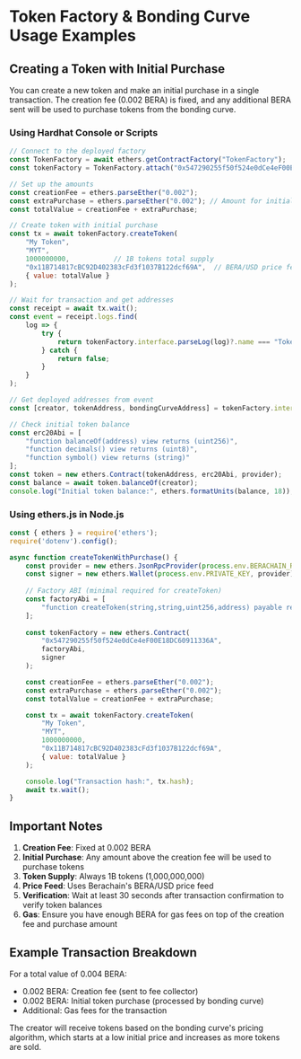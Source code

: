 # Token Factory & Bonding Curve Usage Examples

## Creating a Token with Initial Purchase

You can create a new token and make an initial purchase in a single transaction. The creation fee (0.002 BERA) is fixed, and any additional BERA sent will be used to purchase tokens from the bonding curve.

### Using Hardhat Console or Scripts

```javascript
// Connect to the deployed factory
const TokenFactory = await ethers.getContractFactory("TokenFactory");
const tokenFactory = TokenFactory.attach("0x547290255f50f524e0dCe4eF00E18DC60911336A");

// Set up the amounts
const creationFee = ethers.parseEther("0.002");
const extraPurchase = ethers.parseEther("0.002"); // Amount for initial token purchase
const totalValue = creationFee + extraPurchase;

// Create token with initial purchase
const tx = await tokenFactory.createToken(
    "My Token",
    "MYT",
    1000000000,           // 1B tokens total supply
    "0x11B714817cBC92D402383cFd3f1037B122dcf69A",  // BERA/USD price feed
    { value: totalValue }
);

// Wait for transaction and get addresses
const receipt = await tx.wait();
const event = receipt.logs.find(
    log => {
        try {
            return tokenFactory.interface.parseLog(log)?.name === "TokenCreated";
        } catch {
            return false;
        }
    }
);

// Get deployed addresses from event
const [creator, tokenAddress, bondingCurveAddress] = tokenFactory.interface.parseLog(event).args;

// Check initial token balance
const erc20Abi = [
    "function balanceOf(address) view returns (uint256)",
    "function decimals() view returns (uint8)",
    "function symbol() view returns (string)"
];
const token = new ethers.Contract(tokenAddress, erc20Abi, provider);
const balance = await token.balanceOf(creator);
console.log("Initial token balance:", ethers.formatUnits(balance, 18));
```

### Using ethers.js in Node.js

```javascript
const { ethers } = require('ethers');
require('dotenv').config();

async function createTokenWithPurchase() {
    const provider = new ethers.JsonRpcProvider(process.env.BERACHAIN_RPC_URL);
    const signer = new ethers.Wallet(process.env.PRIVATE_KEY, provider);
    
    // Factory ABI (minimal required for createToken)
    const factoryAbi = [
        "function createToken(string,string,uint256,address) payable returns (address)"
    ];
    
    const tokenFactory = new ethers.Contract(
        "0x547290255f50f524e0dCe4eF00E18DC60911336A",
        factoryAbi,
        signer
    );

    const creationFee = ethers.parseEther("0.002");
    const extraPurchase = ethers.parseEther("0.002");
    const totalValue = creationFee + extraPurchase;

    const tx = await tokenFactory.createToken(
        "My Token",
        "MYT",
        1000000000,
        "0x11B714817cBC92D402383cFd3f1037B122dcf69A",
        { value: totalValue }
    );

    console.log("Transaction hash:", tx.hash);
    await tx.wait();
}
```

## Important Notes

1. **Creation Fee**: Fixed at 0.002 BERA
2. **Initial Purchase**: Any amount above the creation fee will be used to purchase tokens
3. **Token Supply**: Always 1B tokens (1,000,000,000)
4. **Price Feed**: Uses Berachain's BERA/USD price feed
5. **Verification**: Wait at least 30 seconds after transaction confirmation to verify token balances
6. **Gas**: Ensure you have enough BERA for gas fees on top of the creation fee and purchase amount

## Example Transaction Breakdown

For a total value of 0.004 BERA:
- 0.002 BERA: Creation fee (sent to fee collector)
- 0.002 BERA: Initial token purchase (processed by bonding curve)
- Additional: Gas fees for the transaction

The creator will receive tokens based on the bonding curve's pricing algorithm, which starts at a low initial price and increases as more tokens are sold. 